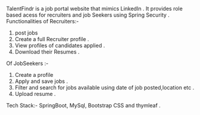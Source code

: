 TalentFindr is a job portal website that mimics LinkedIn . It provides role based acess for recruiters and job Seekers using Spring Security .
Functionalities of Recruiters:-
1) post jobs
2) Create a full Recruiter profile .
3) View profiles of candidates applied .
4) Download their Resumes .

Of JobSeekers :-
1) Create a profile
2) Apply and save  jobs .
3) Filter and search for jobs available using date of job posted,location etc .
4) Upload resume .

Tech Stack:- SpringBoot, MySql, Bootstrap CSS and thymleaf .
